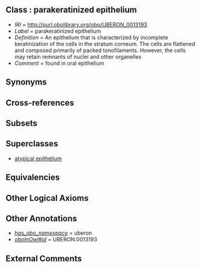 
## Class : parakeratinized epithelium

 * *IRI* = http://purl.obolibrary.org/obo/UBERON_0013193
 * *Label* = parakeratinized epithelium
 * *Definition* = An epithelium that is characterized by incomplete keratinization of the cells in the stratum corneum. The cells are flattened and composed primarily of packed tonofilaments. However, the cells may retain remnants of nuclei and other organelles
 * *Comment* = found in oral epithelium

## Synonyms


## Cross-references


## Subsets


## Superclasses

 * [atypical epithelium](../../UBERON/88/UBERON_0000488.md)

## Equivalencies


## Other Logical Axioms


## Other Annotations

 * *[has_obo_namespace](../../ce/oboInOwl#hasOBONamespace.md)* = uberon
 * *[oboInOwl#id](../../id/oboInOwl#id.md)* = UBERON:0013193

## External Comments

